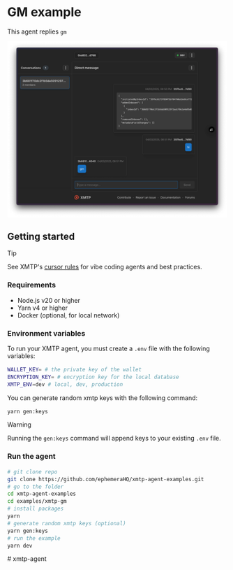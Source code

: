 # GM example

This agent replies `gm`

![](./screenshot.png)

## Getting started

> [!TIP]
> See XMTP's [cursor rules](/.cursor/README.md) for vibe coding agents and best practices.

### Requirements

- Node.js v20 or higher
- Yarn v4 or higher
- Docker (optional, for local network)

### Environment variables

To run your XMTP agent, you must create a `.env` file with the following variables:

```bash
WALLET_KEY= # the private key of the wallet
ENCRYPTION_KEY= # encryption key for the local database
XMTP_ENV=dev # local, dev, production
```

You can generate random xmtp keys with the following command:

```bash
yarn gen:keys
```

> [!WARNING]
> Running the `gen:keys` command will append keys to your existing `.env` file.

### Run the agent

```bash
# git clone repo
git clone https://github.com/ephemeraHQ/xmtp-agent-examples.git
# go to the folder
cd xmtp-agent-examples
cd examples/xmtp-gm
# install packages
yarn
# generate random xmtp keys (optional)
yarn gen:keys
# run the example
yarn dev
```
#   x m t p - a g e n t 
 
 